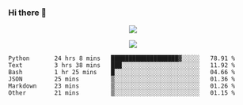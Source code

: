 ### Hi there 👋

<!--
**SuuTTT/SuuTTT** is a ✨ _special_ ✨ repository because its `README.md` (this file) appears on your GitHub profile.

Here are some ideas to get you started:

- 🔭 I’m currently working on ...
- 🌱 I’m currently learning ...
- 👯 I’m looking to collaborate on ...
- 🤔 I’m looking for help with ...
- 💬 Ask me about ...
- 📫 How to reach me: ...
- 😄 Pronouns: ...
- ⚡ Fun fact: ...
-->

<div align='center'>
    <p align='center'>
        <img src='https://github-readme-stats.vercel.app/api?line_height=27&username=SuuTTT&show_icons=true&theme=solarized-light'/>
    </p>
</div>    
<div align='center'>  
    <p align='center'>
        <img src='https://github-readme-stats.vercel.app/api/wakatime?username=SuuTTT&theme=solarized-light'/>
    </p>
    
</div>  

<!--START_SECTION:waka-->

```text
Python       24 hrs 8 mins   ███████████████████▓░░░░░   78.91 %
Text         3 hrs 38 mins   ███░░░░░░░░░░░░░░░░░░░░░░   11.92 %
Bash         1 hr 25 mins    █░░░░░░░░░░░░░░░░░░░░░░░░   04.66 %
JSON         25 mins         ▒░░░░░░░░░░░░░░░░░░░░░░░░   01.36 %
Markdown     23 mins         ▒░░░░░░░░░░░░░░░░░░░░░░░░   01.26 %
Other        21 mins         ▒░░░░░░░░░░░░░░░░░░░░░░░░   01.15 %
```

<!--END_SECTION:waka-->
